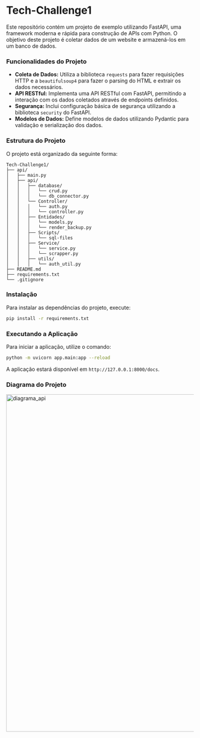 # Tech-Challenge1

Este repositório contém um projeto de exemplo utilizando FastAPI, uma framework moderna e rápida para construção de APIs com Python. O objetivo deste projeto é coletar dados de um website e armazená-los em um banco de dados. 

### Funcionalidades do Projeto

- **Coleta de Dados:** Utiliza a biblioteca `requests` para fazer requisições HTTP e a `beautifulsoup4` para fazer o parsing do HTML e extrair os dados necessários.
- **API RESTful:** Implementa uma API RESTful com FastAPI, permitindo a interação com os dados coletados através de endpoints definidos.
- **Segurança:** Inclui configuração básica de segurança utilizando a biblioteca `security` do FastAPI.
- **Modelos de Dados:** Define modelos de dados utilizando Pydantic para validação e serialização dos dados.

### Estrutura do Projeto

O projeto está organizado da seguinte forma:

```
Tech-Challenge1/
├── api/
│   ├── main.py
│   ├── api/
│   │   ├── database/
│   │   │   └── crud.py
│   │   │   └── db_connector.py
│   │   └── Controller/
│   │   │   └── auth.py
│   │   │   └── controller.py
│   │   ├── Entidades/
│   │   │   └── models.py
│   │   │   └── render_backup.py
│   │   ├── Scripts/
│   │   │   └── sql-files
│   │   ├── Service/
│   │   │   └── service.py
│   │   │   └── scrapper.py
│   │   ├── utils/
│   │   │   └── auth_util.py
├── README.md
├── requirements.txt
└── .gitignore
```

### Instalação

Para instalar as dependências do projeto, execute:

```bash
pip install -r requirements.txt
```

### Executando a Aplicação

Para iniciar a aplicação, utilize o comando:

```bash
python -m uvicorn app.main:app --reload
```

A aplicação estará disponível em `http://127.0.0.1:8000/docs`.

### Diagrama do Projeto

<img width="904" alt="diagrama_api" src="https://github.com/user-attachments/assets/0cd50e81-ac3e-47cb-9dcc-6ba35291f0dc" />
